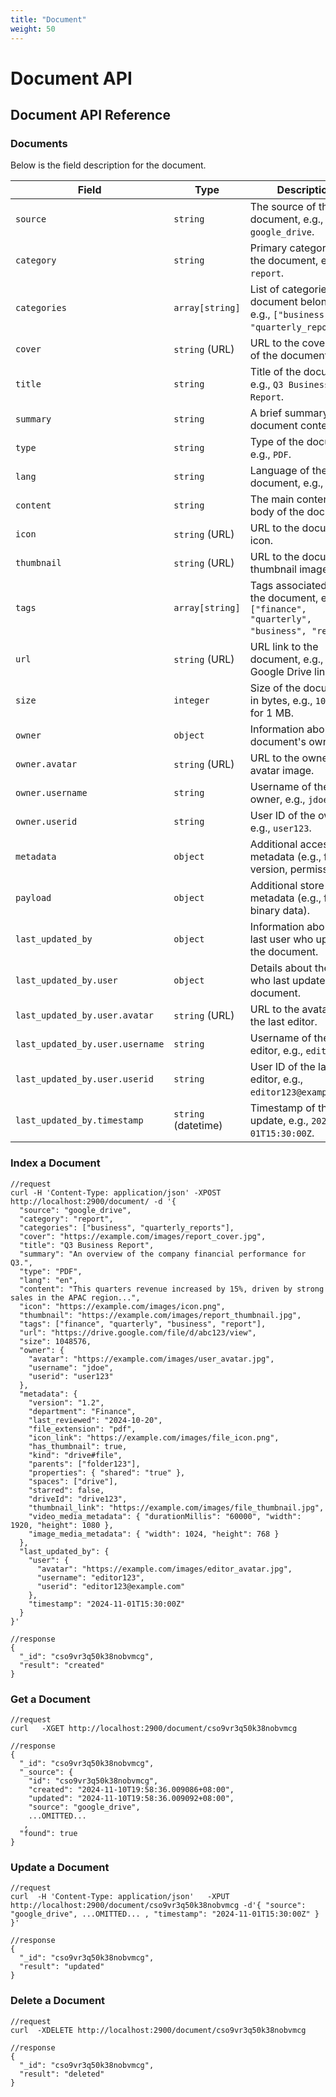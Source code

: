 ```yaml
---
title: "Document"
weight: 50
---
```


# Document API

## Document API Reference

### Documents

Below is the field description for the document.

| **Field**              | **Type**           | **Description**                                                                                     |
|-------------------------|--------------------|-----------------------------------------------------------------------------------------------------|
| `source`               | `string`          | The source of the document, e.g., `google_drive`.                                                  |
| `category`             | `string`          | Primary category of the document, e.g., `report`.                                                  |
| `categories`           | `array[string]`   | List of categories the document belongs to, e.g., `["business", "quarterly_reports"]`.             |
| `cover`                | `string` (URL)    | URL to the cover image of the document.                                                            |
| `title`                | `string`          | Title of the document, e.g., `Q3 Business Report`.                                                 |
| `summary`              | `string`          | A brief summary of the document content.                                                           |
| `type`                 | `string`          | Type of the document, e.g., `PDF`.                                                                 |
| `lang`                 | `string`          | Language of the document, e.g., `en`.                                                              |
| `content`              | `string`          | The main content or body of the document.                                                          |
| `icon`                 | `string` (URL)    | URL to the document's icon.                                                                        |
| `thumbnail`            | `string` (URL)    | URL to the document's thumbnail image.                                                             |
| `tags`                 | `array[string]`   | Tags associated with the document, e.g., `["finance", "quarterly", "business", "report"]`.         |
| `url`                  | `string` (URL)    | URL link to the document, e.g., a Google Drive link.                                               |
| `size`                 | `integer`         | Size of the document in bytes, e.g., `1048576` for 1 MB.                                           |
| `owner`                | `object`          | Information about the document's owner.                                                           |
| `owner.avatar`         | `string` (URL)    | URL to the owner's avatar image.                                                                   |
| `owner.username`       | `string`          | Username of the owner, e.g., `jdoe`.                                                               |
| `owner.userid`         | `string`          | User ID of the owner, e.g., `user123`.                                                             |
| `metadata`             | `object`          | Additional accessible metadata (e.g., file version, permissions).                                    |
| `payload`              | `object`          | Additional store-only metadata (e.g., file binary data).                                             |
| `last_updated_by`      | `object`          | Information about the last user who updated the document.                                          |
| `last_updated_by.user` | `object`          | Details about the user who last updated the document.                                              |
| `last_updated_by.user.avatar` | `string` (URL) | URL to the avatar of the last editor.                                                              |
| `last_updated_by.user.username` | `string` | Username of the last editor, e.g., `editor123`.                                                    |
| `last_updated_by.user.userid` | `string`   | User ID of the last editor, e.g., `editor123@example.com`.                                          |
| `last_updated_by.timestamp` | `string` (datetime) | Timestamp of the last update, e.g., `2024-11-01T15:30:00Z`.                                       |


### Index a Document

```shell
//request
curl -H 'Content-Type: application/json' -XPOST http://localhost:2900/document/ -d '{
  "source": "google_drive",
  "category": "report",
  "categories": ["business", "quarterly_reports"],
  "cover": "https://example.com/images/report_cover.jpg",
  "title": "Q3 Business Report",
  "summary": "An overview of the company financial performance for Q3.",
  "type": "PDF",
  "lang": "en",
  "content": "This quarters revenue increased by 15%, driven by strong sales in the APAC region...",
  "icon": "https://example.com/images/icon.png",
  "thumbnail": "https://example.com/images/report_thumbnail.jpg",
  "tags": ["finance", "quarterly", "business", "report"],
  "url": "https://drive.google.com/file/d/abc123/view",
  "size": 1048576,
  "owner": {
    "avatar": "https://example.com/images/user_avatar.jpg",
    "username": "jdoe",
    "userid": "user123"
  },
  "metadata": {
    "version": "1.2",
    "department": "Finance",
    "last_reviewed": "2024-10-20",
    "file_extension": "pdf",
    "icon_link": "https://example.com/images/file_icon.png",
    "has_thumbnail": true,
    "kind": "drive#file",
    "parents": ["folder123"],
    "properties": { "shared": "true" },
    "spaces": ["drive"],
    "starred": false,
    "driveId": "drive123",
    "thumbnail_link": "https://example.com/images/file_thumbnail.jpg",
    "video_media_metadata": { "durationMillis": "60000", "width": 1920, "height": 1080 },
    "image_media_metadata": { "width": 1024, "height": 768 }
  },
  "last_updated_by": {
    "user": {
      "avatar": "https://example.com/images/editor_avatar.jpg",
      "username": "editor123",
      "userid": "editor123@example.com"
    },
    "timestamp": "2024-11-01T15:30:00Z"
  }
}'

//response
{
  "_id": "cso9vr3q50k38nobvmcg",
  "result": "created"
}
```

### Get a Document

```shell
//request
curl   -XGET http://localhost:2900/document/cso9vr3q50k38nobvmcg

//response
{
  "_id": "cso9vr3q50k38nobvmcg",
  "_source": {
    "id": "cso9vr3q50k38nobvmcg",
    "created": "2024-11-10T19:58:36.009086+08:00",
    "updated": "2024-11-10T19:58:36.009092+08:00",
    "source": "google_drive",
    ...OMITTED...
   ,
  "found": true
}
```

### Update a Document

```shell
//request
curl  -H 'Content-Type: application/json'   -XPUT http://localhost:2900/document/cso9vr3q50k38nobvmcg -d'{ "source": "google_drive", ...OMITTED... , "timestamp": "2024-11-01T15:30:00Z" } }'

//response
{
  "_id": "cso9vr3q50k38nobvmcg",
  "result": "updated"
}
```

### Delete a Document

```shell
//request
curl  -XDELETE http://localhost:2900/document/cso9vr3q50k38nobvmcg

//response
{
  "_id": "cso9vr3q50k38nobvmcg",
  "result": "deleted"
}
```